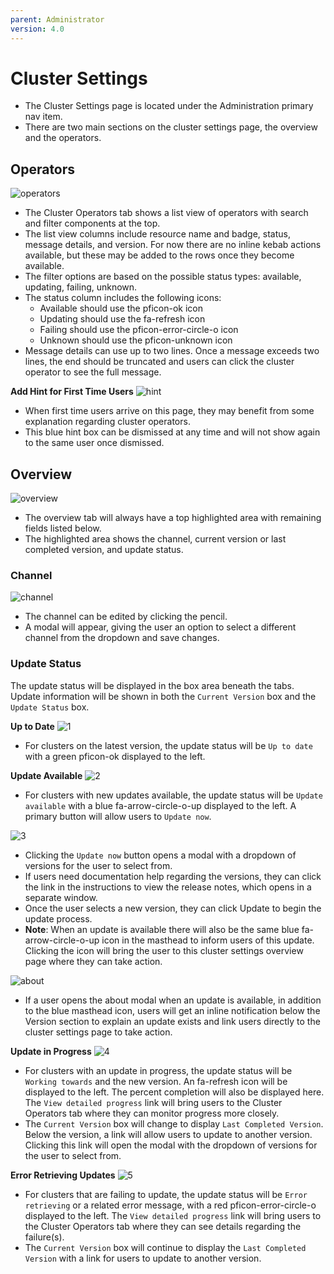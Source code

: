 ```yaml
---
parent: Administrator
version: 4.0
---
```


# Cluster Settings

- The Cluster Settings page is located under the Administration primary nav item.
- There are two main sections on the cluster settings page, the overview and the operators.

## Operators

![operators](img/operators.png)

- The Cluster Operators tab shows a list view of operators with search and filter components at the top.
- The list view columns include resource name and badge, status, message details, and version. For now there are no inline kebab actions available, but these may be added to the rows once they become available.
- The filter options are based on the possible status types: available, updating, failing, unknown.
- The status column includes the following icons:
   - Available should use the pficon-ok	icon
   - Updating should use the fa-refresh icon
   - Failing should use the pficon-error-circle-o	icon
   - Unknown should use the pficon-unknown icon
- Message details can use up to two lines. Once a message exceeds two lines, the end should be truncated and users can click the cluster operator to see the full message.

**Add Hint for First Time Users**
![hint](img/intro.png)
- When first time users arrive on this page, they may benefit from some explanation regarding cluster operators.
- This blue hint box can be dismissed at any time and will not show again to the same user once dismissed.

## Overview

![overview](img/overview.png)

- The overview tab will always have a top highlighted area with remaining fields listed below.
- The highlighted area shows the channel, current version or last completed version, and update status.

### Channel

![channel](img/edit-channel.png)

- The channel can be edited by clicking the pencil.
- A modal will appear, giving the user an option to select a different channel from the dropdown and save changes.

### Update Status

The update status will be displayed in the box area beneath the tabs. Update information will be shown in both the `Current Version` box and the `Update Status` box.

**Up to Date**
![1](img/up-to-date.png)

- For clusters on the latest version, the update status will be `Up to date` with a green pficon-ok displayed to the left.

**Update Available**
![2](img/update-available.png)

- For clusters with new updates available, the update status will be `Update available` with a blue fa-arrow-circle-o-up displayed to the left. A primary button will allow users to `Update now`.

![3](img/update-modal.png)
- Clicking the `Update now` button opens a modal with a dropdown of versions for the user to select from.
- If users need documentation help regarding the versions, they can click the link in the instructions to view the release notes, which opens in a separate window.
- Once the user selects a new version, they can click Update to begin the update process.
- **Note**: When an update is available there will also be the same blue fa-arrow-circle-o-up icon in the masthead to inform users of this update. Clicking the icon will bring the user to this cluster settings overview page where they can take action.

![about](img/upgrade.png)
- If a user opens the about modal when an update is available, in addition to the blue masthead icon, users will get an inline notification below the Version section to explain an update exists and link users directly to the cluster settings page to take action.

**Update in Progress**
![4](img/update-in-progress.png)

- For clusters with an update in progress, the update status will be `Working towards` and the new version. An fa-refresh icon will be displayed to the left. The percent completion will also be displayed here. The `View detailed progress` link will bring users to the Cluster Operators tab where they can monitor progress more closely.
- The `Current Version` box will change to display `Last Completed Version`. Below the version, a link will allow users to update to another version. Clicking this link will open the modal with the dropdown of versions for the user to select from.


**Error Retrieving Updates**
![5](img/update-failing.png)

- For clusters that are failing to update, the update status will be `Error retrieving` or a related error message, with a red pficon-error-circle-o displayed to the left. The `View detailed progress` link will bring users to the Cluster Operators tab where they can see details regarding the failure(s).
- The `Current Version` box will continue to display the `Last Completed Version` with a link for users to update to another version.
